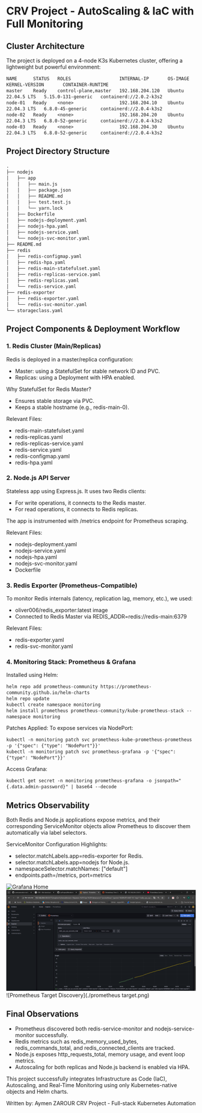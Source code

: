 
# CRV Project - AutoScaling & IaC with Full Monitoring

## Cluster Architecture

The project is deployed on a 4-node K3s Kubernetes cluster, offering a lightweight but powerful environment:

```
NAME      STATUS   ROLES                  INTERNAL-IP       OS-IMAGE             KERNEL-VERSION       CONTAINER-RUNTIME
master    Ready    control-plane,master   192.168.204.120   Ubuntu 22.04.5 LTS   5.15.0-131-generic   containerd://2.0.2-k3s2
node-01   Ready    <none>                 192.168.204.10    Ubuntu 22.04.3 LTS   6.8.0-45-generic     containerd://2.0.4-k3s2
node-02   Ready    <none>                 192.168.204.20    Ubuntu 22.04.3 LTS   6.8.0-52-generic     containerd://2.0.4-k3s2
node-03   Ready    <none>                 192.168.204.30    Ubuntu 22.04.3 LTS   6.8.0-52-generic     containerd://2.0.4-k3s2
```

## Project Directory Structure

```
.
├── nodejs
│   ├── app
│   │   ├── main.js
│   │   ├── package.json
│   │   ├── README.md
│   │   ├── test.test.js
│   │   └── yarn.lock
│   ├── Dockerfile
│   ├── nodejs-deployment.yaml
│   ├── nodejs-hpa.yaml
│   ├── nodejs-service.yaml
│   └── nodejs-svc-monitor.yaml
├── README.md
├── redis
│   ├── redis-configmap.yaml
│   ├── redis-hpa.yaml
│   ├── redis-main-statefulset.yaml
│   ├── redis-replicas-service.yaml
│   ├── redis-replicas.yaml
│   └── redis-service.yaml
├── redis-exporter
│   ├── redis-exporter.yaml
│   └── redis-svc-monitor.yaml
└── storageclass.yaml
```

## Project Components & Deployment Workflow

### 1. Redis Cluster (Main/Replicas)

Redis is deployed in a master/replica configuration:

- Master: using a StatefulSet for stable network ID and PVC.
- Replicas: using a Deployment with HPA enabled.

Why StatefulSet for Redis Master?
- Ensures stable storage via PVC.
- Keeps a stable hostname (e.g., redis-main-0).

Relevant Files:
- redis-main-statefulset.yaml
- redis-replicas.yaml
- redis-replicas-service.yaml
- redis-service.yaml
- redis-configmap.yaml
- redis-hpa.yaml

### 2. Node.js API Server

Stateless app using Express.js. It uses two Redis clients:

- For write operations, it connects to the Redis master.
- For read operations, it connects to Redis replicas.

The app is instrumented with /metrics endpoint for Prometheus scraping.

Relevant Files:
- nodejs-deployment.yaml
- nodejs-service.yaml
- nodejs-hpa.yaml
- nodejs-svc-monitor.yaml
- Dockerfile

### 3. Redis Exporter (Prometheus-Compatible)

To monitor Redis internals (latency, replication lag, memory, etc.), we used:

- oliver006/redis_exporter:latest image
- Connected to Redis Master via REDIS_ADDR=redis://redis-main:6379

Relevant Files:
- redis-exporter.yaml
- redis-svc-monitor.yaml

### 4. Monitoring Stack: Prometheus & Grafana

Installed using Helm:

```
helm repo add prometheus-community https://prometheus-community.github.io/helm-charts
helm repo update
kubectl create namespace monitoring
helm install prometheus prometheus-community/kube-prometheus-stack --namespace monitoring
```

Patches Applied:
To expose services via NodePort:

```
kubectl -n monitoring patch svc prometheus-kube-prometheus-prometheus -p '{"spec": {"type": "NodePort"}}'
kubectl -n monitoring patch svc prometheus-grafana -p '{"spec": {"type": "NodePort"}}'
```

Access Grafana:

```
kubectl get secret -n monitoring prometheus-grafana -o jsonpath="{.data.admin-password}" | base64 --decode
```

## Metrics Observability

Both Redis and Node.js applications expose metrics, and their corresponding ServiceMonitor objects allow Prometheus to discover them automatically via label selectors.

ServiceMonitor Configuration Highlights:
- selector.matchLabels.app=redis-exporter for Redis.
- selector.matchLabels.app=nodejs for Node.js.
- namespaceSelector.matchNames: ["default"]
- endpoints.path=/metrics, port=metrics

![Grafana Home](./grafana.png)
![Redis Metrics in Grafana](./graphana-redis.png)
![Prometheus Target Discovery](./prometheus target.png)


## Final Observations

- Prometheus discovered both redis-service-monitor and nodejs-service-monitor successfully.
- Redis metrics such as redis_memory_used_bytes, redis_commands_total, and redis_connected_clients are tracked.
- Node.js exposes http_requests_total, memory usage, and event loop metrics.
- Autoscaling for both replicas and Node.js backend is enabled via HPA.

This project successfully integrates Infrastructure as Code (IaC), Autoscaling, and Real-Time Monitoring using only Kubernetes-native objects and Helm charts.

Written by: Aymen ZAROUR
CRV Project - Full-stack Kubernetes Automation

